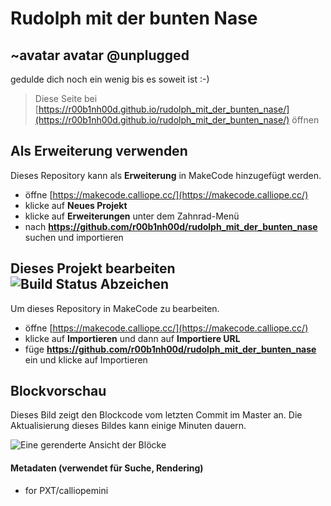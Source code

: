 # Rudolph mit der bunten Nase
## ~avatar avatar @unplugged
gedulde dich noch ein wenig bis es soweit ist :-)


> Diese Seite bei [https://r00b1nh00d.github.io/rudolph_mit_der_bunten_nase/](https://r00b1nh00d.github.io/rudolph_mit_der_bunten_nase/) öffnen

## Als Erweiterung verwenden

Dieses Repository kann als **Erweiterung** in MakeCode hinzugefügt werden.

* öffne [https://makecode.calliope.cc/](https://makecode.calliope.cc/)
* klicke auf **Neues Projekt**
* klicke auf **Erweiterungen** unter dem Zahnrad-Menü
* nach **https://github.com/r00b1nh00d/rudolph_mit_der_bunten_nase** suchen und importieren

## Dieses Projekt bearbeiten ![Build Status Abzeichen](https://github.com/r00b1nh00d/rudolph_mit_der_bunten_nase/workflows/MakeCode/badge.svg)

Um dieses Repository in MakeCode zu bearbeiten.

* öffne [https://makecode.calliope.cc/](https://makecode.calliope.cc/)
* klicke auf **Importieren** und dann auf **Importiere URL**
* füge **https://github.com/r00b1nh00d/rudolph_mit_der_bunten_nase** ein und klicke auf Importieren

## Blockvorschau

Dieses Bild zeigt den Blockcode vom letzten Commit im Master an.
Die Aktualisierung dieses Bildes kann einige Minuten dauern.

![Eine gerenderte Ansicht der Blöcke](https://github.com/r00b1nh00d/rudolph_mit_der_bunten_nase/raw/master/.github/makecode/blocks.png)

#### Metadaten (verwendet für Suche, Rendering)

* for PXT/calliopemini
<script src="https://makecode.com/gh-pages-embed.js"></script><script>makeCodeRender("{{ site.makecode.home_url }}", "{{ site.github.owner_name }}/{{ site.github.repository_name }}");</script>
